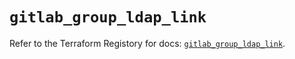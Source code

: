 # `gitlab_group_ldap_link`

Refer to the Terraform Registory for docs: [`gitlab_group_ldap_link`](https://registry.terraform.io/providers/gitlabhq/gitlab/16.3.0/docs/resources/group_ldap_link).
